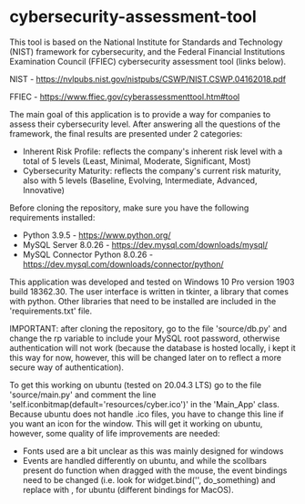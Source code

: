 # cybersecurity-assessment-tool

This tool is based on the National Institute for Standards and Technology (NIST) framework for cybersecurity, and the Federal Financial Institutions Examination Council (FFIEC) cybersecurity assessment tool (links below).

NIST - https://nvlpubs.nist.gov/nistpubs/CSWP/NIST.CSWP.04162018.pdf

FFIEC - https://www.ffiec.gov/cyberassessmenttool.htm#tool

The main goal of this application is to provide a way for companies to assess their cybersecurity level. After answering all the questions of the framework, the final results are presented under 2 categories:
  - Inherent Risk Profile: reflects the company's inherent risk level with a total of 5 levels (Least, Minimal, Moderate, Significant, Most)
  - Cybersecurity Maturity: reflects the company's current risk maturity, also with 5 levels (Baseline, Evolving, Intermediate, Advanced, Innovative)


Before cloning the repository, make sure you have the following requirements installed:
  - Python 3.9.5 - https://www.python.org/
  - MySQL Server 8.0.26 - https://dev.mysql.com/downloads/mysql/
  - MySQL Connector Python 8.0.26 - https://dev.mysql.com/downloads/connector/python/


This application was developed and tested on Windows 10 Pro version 1903 build 18362.30.
The user interface is written in tkinter, a library that comes with python. Other libraries that need to be installed are included in the 'requirements.txt' file.

IMPORTANT: after cloning the repository, go to the file 'source/db.py' and change the rp variable to include your MySQL root password, otherwise authentication will not work (because the database is hosted locally, i kept it this way for now, however, this will be changed later on to reflect a more secure way of authentication).

To get this working on ubuntu (tested on 20.04.3 LTS) go to the file 'source/main.py' and comment the line 'self.iconbitmap(default='resources/cyber.ico')' in the 'Main_App' class. Because ubuntu does not handle .ico files, you have to change this line if you want an icon for the window. 
This will get it working on ubuntu, however, some quality of life improvements are needed:
  - Fonts used are a bit unclear as this was mainly designed for windows
  - Events are handled differently on ubuntu, and while the scollbars present do function when dragged with the mouse, the event bindings need to be changed (i.e. look for widget.bind('<Mousewheel>', do_something) and replace <Mousewheel> with <Button-4>, <Button-5> for ubuntu (different bindings for MacOS).
